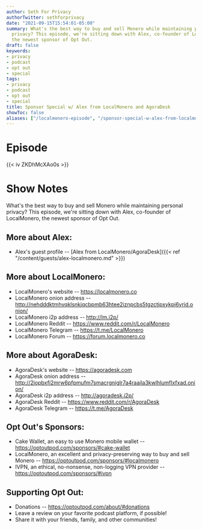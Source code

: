 ```yaml
---
author: Seth For Privacy
authorTwitter: sethforprivacy
date: "2021-09-15T15:54:01-05:00"
summary: What's the best way to buy and sell Monero while maintaining personal
  privacy? This episode, we're sitting down with Alex, co-founder of LocalMonero,
  the newest sponsor of Opt Out.
draft: false
keywords:
- privacy
- podcast
- opt out
- special
tags:
- privacy
- podcast
- opt out
- special
title: Sponsor Special w/ Alex from LocalMonero and AgoraDesk
showToc: false
aliases: ["/localmonero-episode", "/sponsor-special-w-alex-from-localmonero-and-agoradesk"]
---
```


# Episode

<div id="buzzsprout-player-9201187"></div><script src="https://www.buzzsprout.com/1790481/9201187-special-w-alex-from-localmonero-and-agoradesk.js?container_id=buzzsprout-player-9201187&player=small" type="text/javascript" charset="utf-8"></script>

{{< iv ZKDhMcXAo0s >}}

# Show Notes

What's the best way to buy and sell Monero while maintaining personal privacy? This episode, we're sitting down with Alex, co-founder of LocalMonero, the newest sponsor of Opt Out.

## More about Alex:

- Alex's guest profile -- [Alex from LocalMonero/AgoraDesk]({{< ref "/content/guests/alex-localmonero.md" >}})

## More about LocalMonero:

- LocalMonero's website -- https://localmonero.co
- LocalMonero onion address -- http://nehdddktmhvqklsnkjqcbpmb63htee2iznpcbs5tgzctipxykpj6yrid.onion/
- LocalMonero i2p address -- http://lm.i2p/
- LocalMonero Reddit --  https://www.reddit.com/r/LocalMonero
- LocalMonero Telegram -- https://t.me/LocalMonero
- LocalMonero Forum -- https://forum.localmonero.co

## More about AgoraDesk:

- AgoraDesk's website -- https://agoradesk.com
- AgoraDesk onion address -- http://2jopbxfi2mrw6pfpmufm7smacrgniglr7a4raaila3kwlhlumflxfxad.onion/
- AgoraDesk i2p address -- http://agoradesk.i2p/
- AgoraDesk Reddit -- https://www.reddit.com/r/AgoraDesk
- AgoraDesk Telegram -- https://t.me/AgoraDesk

## Opt Out's Sponsors:

- Cake Wallet, an easy to use Monero mobile wallet -- https://optoutpod.com/sponsors/#cake-wallet
- LocalMonero, an excellent and privacy-preserving way to buy and sell Monero -- https://optoutpod.com/sponsors/#localmonero
- IVPN, an ethical, no-nonsense, non-logging VPN provider -- https://optoutpod.com/sponsors/#ivpn

## Supporting Opt Out:

- Donations -- https://optoutpod.com/about/#donations
- Leave a review on your favorite podcast platform, if possible!
- Share it with your friends, family, and other communities!
